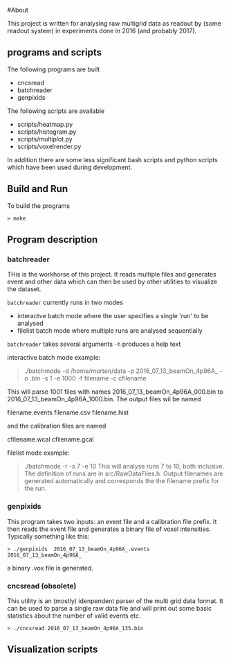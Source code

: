 #About

This project is written for analysing raw multigrid data as readout by
(some readout system) in experiments done in 2016 (and probably 2017).

## programs and scripts

The following programs are built

 * cncsread
 * batchreader
 * genpixids

The following scripts are available

 * scripts/heatmap.py
 * scripts/histogram.py
 * scripts/multiplot.py
 * scripts/voxelrender.py

In addition there are some less significant  bash scripts and python scripts which have 
been used during development.

## Build and Run

To build the programs

`> make`


## Program description

### batchreader
THis is the workhorse of this project. It reads multiple files and generates event and other 
data which can then be used by other utilities to visualize the dataset.

`batchreader` currently runs in two modes

 * interactve batch mode where the user specifies a single 'run' to be analysed
 * filelist batch mode where multiple runs are analysed sequentially

`batchreader` takes several arguments `-h` produces a help text

interactive batch mode example:
 > ./batchmode -d /home/morten/data -p 2016_07_13_beamOn_4p96A_ -o .bin -s 1 -e 1000 -f filename -c cfilename

This will parse 1001 files with names 2016_07_13_beamOn_4p96A_000.bin to 2016_07_13_beamOn_4p96A_1000.bin. The 
output files wil be named

 filename.events
 filename.csv
 filename.hist

and the calibration files are named 

 cfilename.wcal
 cfilename.gcal

filelist mode example:
 > ./batchmode -r -s 7 -e 10 
This will analyse runs 7 to 10, both inclusive. The definition of runs are in src/RawDataFiles.h. Output
filenames are generated automatically and corresponds the the filename prefix for the run.

### genpixids

This program takes two inputs: an event file and a calibration file prefix. It then reads the 
event file and generates a binary file of voxel intensities. Typically something like this:

`> ./genpixids  2016_07_13_beamOn_4p96A_.events 2016_07_13_beamOn_4p96A_`


a binary .vox file is generated.

### cncsread (obsolete)
This utility is an (mostly) idenpendent parser of the multi grid data format. It can be used 
to parse a single raw data file and will print out some basic statistics about the number of 
valid events etc.

`> ./cncsread 2016_07_13_beamOn_4p96A_135.bin`

## Visualization scripts



